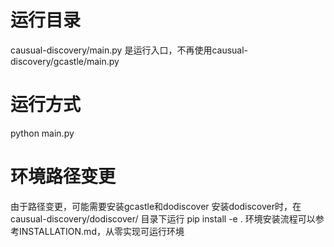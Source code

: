# 运行目录
causual-discovery/main.py 是运行入口，不再使用causual-discovery/gcastle/main.py
# 运行方式
python main.py
# 环境路径变更
由于路径变更，可能需要安装gcastle和dodiscover
安装dodiscover时，在causual-discovery/dodiscover/ 目录下运行 pip install -e .
环境安装流程可以参考INSTALLATION.md，从零实现可运行环境
